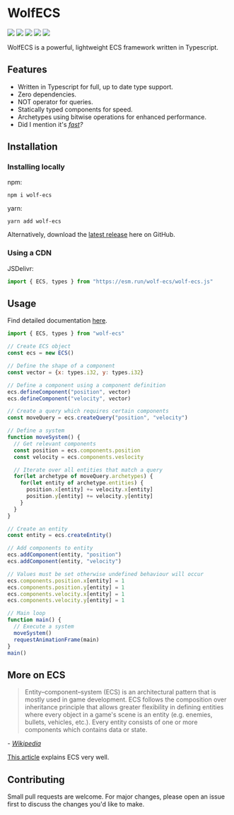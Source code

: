 # WolfECS
![](https://img.shields.io/npm/v/wolf-ecs)
![](https://img.shields.io/badge/coverage-100%25-brightgreen)
![](https://img.shields.io/npm/types/wolf-ecs)
![](https://img.shields.io/npm/dw/wolf-ecs)
![](https://img.shields.io/npm/l/wolf-ecs)

WolfECS is a powerful, lightweight ECS framework written in Typescript.

## Features
- Written in Typescript for full, up to date type support.
- Zero dependencies.
- NOT operator for queries.
- Statically typed components for speed.
- Archetypes using bitwise operations for enhanced performance.
- Did I mention it's *[fast](https://github.com/EnderShadow8/ecs-benchmark)?*

## Installation
### Installing locally
npm:
```
npm i wolf-ecs
```
yarn:
```
yarn add wolf-ecs
```
Alternatively, download the [latest release](https://github.com/EnderShadow8/wolf-ecs/releases) here on GitHub.

### Using a CDN
JSDelivr:
```js
import { ECS, types } from "https://esm.run/wolf-ecs/wolf-ecs.js"
```

## Usage
Find detailed documentation [here](docs/docs.md).

```js
import { ECS, types } from "wolf-ecs"

// Create ECS object
const ecs = new ECS()

// Define the shape of a component
const vector = {x: types.i32, y: types.i32}

// Define a component using a component definition
ecs.defineComponent("position", vector)
ecs.defineComponent("velocity", vector)

// Create a query which requires certain components
const moveQuery = ecs.createQuery("position", "velocity")

// Define a system
function moveSystem() {
  // Get relevant components
  const position = ecs.components.position
  const velocity = ecs.components.veslocity

  // Iterate over all entities that match a query
  for(let archetype of moveQuery.archetypes) {
    for(let entity of archetype.entities) {
      position.x[entity] += velocity.x[entity]
      position.y[entity] += velocity.y[entity]
    }
  }
}

// Create an entity
const entity = ecs.createEntity()

// Add components to entity
ecs.addComponent(entity, "position")
ecs.addComponent(entity, "velocity")

// Values must be set otherwise undefined behaviour will occur
ecs.components.position.x[entity] = 1
ecs.components.position.y[entity] = 1
ecs.components.velocity.x[entity] = 1
ecs.components.velocity.y[entity] = 1

// Main loop
function main() {
  // Execute a system
  moveSystem()
  requestAnimationFrame(main)
}
main()
```

## More on ECS
> Entity–component–system (ECS) is an architectural pattern that is mostly used in game development. ECS follows the composition over inheritance principle that allows greater flexibility in defining entities where every object in a game's scene is an entity (e.g. enemies, bullets, vehicles, etc.). Every entity consists of one or more components which contains data or state.

*- [Wikipedia](https://en.wikipedia.org/wiki/Entity_component_system)*

[This article](https://medium.com/ingeniouslysimple/entities-components-and-systems-89c31464240d) explains ECS very well.

## Contributing
Small pull requests are welcome. For major changes, please open an issue first to discuss the changes you'd like to make.
